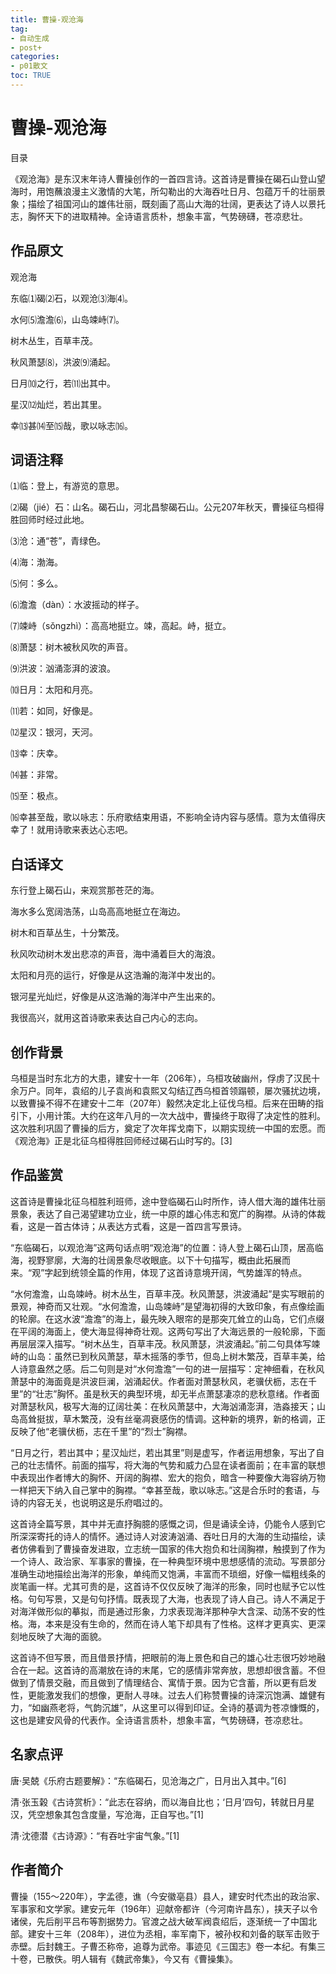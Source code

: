 ```yaml
---
title: 曹操-观沧海
tag: 
- 自动生成
- post+
categories:
- p01散文
toc: TRUE
---
```

<h1 id="曹操-观沧海">曹操-观沧海</h1>
<div class="contents">
<p>目录</p>
</div>
<div class="section-numbering">

</div>
<p>《观沧海》是东汉末年诗人曹操创作的一首四言诗。这首诗是曹操在碣石山登山望海时，用饱蘸浪漫主义激情的大笔，所勾勒出的大海吞吐日月、包蕴万千的壮丽景象；描绘了祖国河山的雄伟壮丽，既刻画了高山大海的壮阔，更表达了诗人以景托志，胸怀天下的进取精神。全诗语言质朴，想象丰富，气势磅礴，苍凉悲壮。</p>
<h2 id="作品原文">作品原文</h2>
<p>观沧海</p>
<p>东临⑴碣⑵石，以观沧⑶海⑷。</p>
<p>水何⑸澹澹⑹，山岛竦峙⑺。</p>
<p>树木丛生，百草丰茂。</p>
<p>秋风萧瑟⑻，洪波⑼涌起。</p>
<p>日月⑽之行，若⑾出其中。</p>
<p>星汉⑿灿烂，若出其里。</p>
<p>幸⒀甚⒁至⒂哉，歌以咏志⒃。</p>
<h2 id="词语注释">词语注释</h2>
<p>⑴临：登上，有游览的意思。</p>
<p>⑵碣（jié）石：山名。碣石山，河北昌黎碣石山。公元207年秋天，曹操征乌桓得胜回师时经过此地。</p>
<p>⑶沧：通“苍”，青绿色。</p>
<p>⑷海：渤海。</p>
<p>⑸何：多么。</p>
<p>⑹澹澹（dàn）：水波摇动的样子。</p>
<p>⑺竦峙（sǒngzhì）：高高地挺立。竦，高起。峙，挺立。</p>
<p>⑻萧瑟：树木被秋风吹的声音。</p>
<p>⑼洪波：汹涌澎湃的波浪。</p>
<p>⑽日月：太阳和月亮。</p>
<p>⑾若：如同，好像是。</p>
<p>⑿星汉：银河，天河。</p>
<p>⒀幸：庆幸。</p>
<p>⒁甚：非常。</p>
<p>⒂至：极点。</p>
<p>⒃幸甚至哉，歌以咏志：乐府歌结束用语，不影响全诗内容与感情。意为太值得庆幸了！就用诗歌来表达心志吧。</p>
<h2 id="白话译文">白话译文</h2>
<p>东行登上碣石山，来观赏那苍茫的海。</p>
<p>海水多么宽阔浩荡，山岛高高地挺立在海边。</p>
<p>树木和百草丛生，十分繁茂。</p>
<p>秋风吹动树木发出悲凉的声音，海中涌着巨大的海浪。</p>
<p>太阳和月亮的运行，好像是从这浩瀚的海洋中发出的。</p>
<p>银河星光灿烂，好像是从这浩瀚的海洋中产生出来的。</p>
<p>我很高兴，就用这首诗歌来表达自己内心的志向。</p>
<h2 id="创作背景">创作背景</h2>
<p>乌桓是当时东北方的大患，建安十一年（206年），乌桓攻破幽州，俘虏了汉民十余万户。同年，袁绍的儿子袁尚和袁熙又勾结辽西乌桓首领蹋顿，屡次骚扰边境，以致曹操不得不在建安十二年（207年）毅然决定北上征伐乌桓。后来在田畴的指引下，小用计策。大约在这年八月的一次大战中，曹操终于取得了决定性的胜利。这次胜利巩固了曹操的后方，奠定了次年挥戈南下，以期实现统一中国的宏愿。而《观沧海》正是北征乌桓得胜回师经过碣石山时写的。[3]</p>
<h2 id="作品鉴赏">作品鉴赏</h2>
<p>这首诗是曹操北征乌桓胜利班师，途中登临碣石山时所作，诗人借大海的雄伟壮丽景象，表达了自己渴望建功立业，统一中原的雄心伟志和宽广的胸襟。从诗的体裁看，这是一首古体诗；从表达方式看，这是一首四言写景诗。</p>
<p>“东临碣石，以观沧海”这两句话点明“观沧海”的位置：诗人登上碣石山顶，居高临海，视野寥廓，大海的壮阔景象尽收眼底。以下十句描写，概由此拓展而来。“观”字起到统领全篇的作用，体现了这首诗意境开阔，气势雄浑的特点。</p>
<p>“水何澹澹，山岛竦峙。树木丛生，百草丰茂。秋风萧瑟，洪波涌起”是实写眼前的景观，神奇而又壮观。“水何澹澹，山岛竦峙”是望海初得的大致印象，有点像绘画的轮廓。在这水波“澹澹”的海上，最先映入眼帘的是那突兀耸立的山岛，它们点缀在平阔的海面上，使大海显得神奇壮观。这两句写出了大海远景的一般轮廓，下面再层层深入描写。“树木丛生，百草丰茂。秋风萧瑟，洪波涌起。”前二句具体写竦峙的山岛：虽然已到秋风萧瑟，草木摇落的季节，但岛上树木繁茂，百草丰美，给人诗意盎然之感。后二句则是对“水何澹澹”一句的进一层描写：定神细看，在秋风萧瑟中的海面竟是洪波巨澜，汹涌起伏。作者面对萧瑟秋风，老骥伏枥，志在千里”的“壮志”胸怀。虽是秋天的典型环境，却无半点萧瑟凄凉的悲秋意绪。作者面对萧瑟秋风，极写大海的辽阔壮美：在秋风萧瑟中，大海汹涌澎湃，浩淼接天；山岛高耸挺拔，草木繁茂，没有丝毫凋衰感伤的情调。这种新的境界，新的格调，正反映了他“老骥伏枥，志在千里”的“烈士”胸襟。</p>
<p>“日月之行，若出其中；星汉灿烂，若出其里”则是虚写，作者运用想象，写出了自己的壮志情怀。前面的描写，将大海的气势和威力凸显在读者面前；在丰富的联想中表现出作者博大的胸怀、开阔的胸襟、宏大的抱负，暗含一种要像大海容纳万物一样把天下纳入自己掌中的胸襟。“幸甚至哉，歌以咏志。”这是合乐时的套语，与诗的内容无关，也说明这是乐府唱过的。</p>
<p>这首诗全篇写景，其中并无直抒胸臆的感慨之词，但是诵读全诗，仍能令人感到它所深深寄托的诗人的情怀。通过诗人对波涛汹涌、吞吐日月的大海的生动描绘，读者仿佛看到了曹操奋发进取，立志统一国家的伟大抱负和壮阔胸襟，触摸到了作为一个诗人、政治家、军事家的曹操，在一种典型环境中思想感情的流动。写景部分准确生动地描绘出海洋的形象，单纯而又饱满，丰富而不琐细，好像一幅粗线条的炭笔画一样。尤其可贵的是，这首诗不仅仅反映了海洋的形象，同时也赋予它以性格。句句写景，又是句句抒情。既表现了大海，也表现了诗人自己。诗人不满足于对海洋做形似的摹拟，而是通过形象，力求表现海洋那种孕大含深、动荡不安的性格。海，本来是没有生命的，然而在诗人笔下却具有了性格。这样才更真实、更深刻地反映了大海的面貌。</p>
<p>这首诗不但写景，而且借景抒情，把眼前的海上景色和自己的雄心壮志很巧妙地融合在一起。这首诗的高潮放在诗的末尾，它的感情非常奔放，思想却很含蓄。不但做到了情景交融，而且做到了情理结合、寓情于景。因为它含蓄，所以更有启发性，更能激发我们的想像，更耐人寻味。过去人们称赞曹操的诗深沉饱满、雄健有力，“如幽燕老将，气韵沉雄”，从这里可以得到印证。全诗的基调为苍凉慷慨的，这也是建安风骨的代表作。全诗语言质朴，想象丰富，气势磅礴，苍凉悲壮。</p>
<h2 id="名家点评">名家点评</h2>
<p>唐·吴兢《乐府古题要解》：“东临碣石，见沧海之广，日月出入其中。”[6]</p>
<p>清·张玉榖《古诗赏析》：“此志在容纳，而以海自比也；‘日月’四句，转就日月星汉，凭空想象其包含度量，写沧海，正自写也。”[1]</p>
<p>清·沈德潜《古诗源》：“有吞吐宇宙气象。”[1]</p>
<h2 id="作者简介">作者简介</h2>
<p>曹操（155～220年），字孟德，谯（今安徽亳县）县人，建安时代杰出的政治家、军事家和文学家。建安元年（196年）迎献帝都许（今河南许昌东），挟天子以令诸侯，先后削平吕布等割据势力。官渡之战大破军阀袁绍后，逐渐统一了中国北部。建安十三年（208年），进位为丞相，率军南下，被孙权和刘备的联军击败于赤壁。后封魏王。子曹丕称帝，追尊为武帝。事迹见《三国志》卷一本纪。有集三十卷，已散佚。明人辑有《魏武帝集》，今又有《曹操集》。</p>
